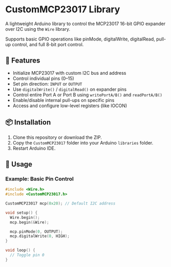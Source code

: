 # CustomMCP23017 Library

A lightweight Arduino library to control the MCP23017 16-bit GPIO expander over I2C using the `Wire` library. 

Supports basic GPIO operations like pinMode, digitalWrite, digitalRead, pull-up control, and full 8-bit port control.

## 🚀 Features

- Initialize MCP23017 with custom I2C bus and address
- Control individual pins (0–15)
- Set pin direction: `INPUT` or `OUTPUT`
- Use `digitalWrite()` / `digitalRead()` on expander pins
- Control entire Port A or Port B using `writePortA/B()` and `readPortA/B()`
- Enable/disable internal pull-ups on specific pins
- Access and configure low-level registers (like IOCON)

## 📦 Installation

1. Clone this repository or download the ZIP.
2. Copy the `CustomMCP23017` folder into your Arduino `libraries` folder.
3. Restart Arduino IDE.

## 🧰 Usage

### Example: Basic Pin Control

```cpp
#include <Wire.h>
#include <CustomMCP23017.h>

CustomMCP23017 mcp(0x20); // Default I2C address

void setup() {
  Wire.begin();
  mcp.begin(&Wire);

  mcp.pinMode(0, OUTPUT);
  mcp.digitalWrite(0, HIGH);
}

void loop() {
  // Toggle pin 0
}
